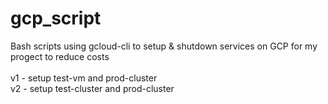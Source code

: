# gcp_script

Bash scripts using gcloud-cli to setup &amp; shutdown services on GCP for my progect to reduce costs <br />
<br />
v1 - setup test-vm and prod-cluster <br />
v2 - setup test-cluster and prod-cluster

